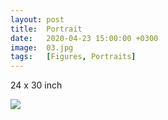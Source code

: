 ```yaml
---
layout: post
title:  Portrait
date:   2020-04-23 15:00:00 +0300
image:  03.jpg
tags:   [Figures, Portraits]
---
```


24 x 30 inch

![]({{site.baseurl}}/img/03.jpg)

